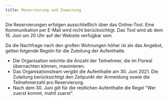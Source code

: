 ```yaml
--- 
title: Reservierung und Zuweisung
---
```


Die Reservierungen erfolgen ausschließlich über das Online-Tool. Eine Kommunikation per E-Mail wird nicht berücksichtigt. Das Tool wird ab dem 15. Juni um 20 Uhr auf der Website verfügbar sein

Da die Nachfrage nach den großen Wohnungen höher ist als das Angebot, gelten folgende Regeln für die Zuteilung der Aufenthalte.

  - Die Organisation möchte die Anzahl der Teilnehmer, die im Floreal übernachten können, maximieren.
  - Das Organisationsteam vergibt die Aufenthalte am 30. Juni 2021. Die Zuteilung berücksichtigt den Zeitpunkt der Anmeldung sowie die Teilnehmerzahl pro Reservierung.
  - Nach dem 30. Juni gilt für die restlichen Aufenthalte die Regel "Wer zuerst kommt, mahlt zuerst".
